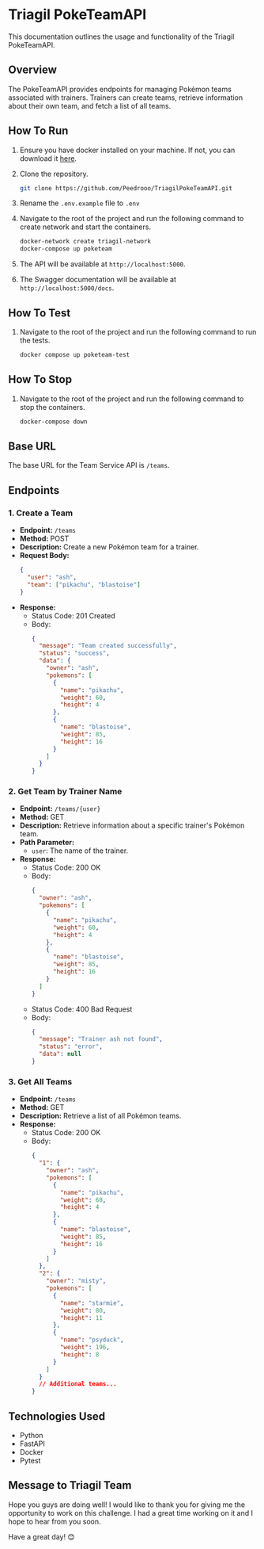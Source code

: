# Triagil PokeTeamAPI

This documentation outlines the usage and functionality of the Triagil PokeTeamAPI.

## Overview

The PokeTeamAPI provides endpoints for managing Pokémon teams associated with trainers. Trainers can create teams, retrieve information about their own team, and fetch a list of all teams.

## How To Run
1. Ensure you have docker installed on your machine. If not, you can download it [here](https://www.docker.com/products/docker-desktop).

2. Clone the repository.

    ```bash
    git clone https://github.com/Peedrooo/TriagilPokeTeamAPI.git
    ```

3. Rename the `.env.example` file to `.env`

4. Navigate to the root of the project and run the following command to create network and start the containers.

    ```bash
    docker-network create triagil-network
    docker-compose up poketeam
    ```

5. The API will be available at `http://localhost:5000`.

6. The Swagger documentation will be available at `http://localhost:5000/docs`.


## How To Test

1. Navigate to the root of the project and run the following command to run the tests.

    ```bash
    docker compose up poketeam-test
    ```

## How To Stop

1. Navigate to the root of the project and run the following command to stop the containers.

    ```bash
    docker-compose down
    ```


## Base URL

The base URL for the Team Service API is `/teams`.

## Endpoints

### 1. Create a Team

- **Endpoint:** `/teams`
- **Method:** POST
- **Description:** Create a new Pokémon team for a trainer.
- **Request Body:**
  ```json
  {
    "user": "ash",
    "team": ["pikachu", "blastoise"]
  }
  ```
- **Response:**
  - Status Code: 201 Created
  - Body:
    ```json
    {
      "message": "Team created successfully",
      "status": "success",
      "data": {
        "owner": "ash",
        "pokemons": [
          {
            "name": "pikachu",
            "weight": 60,
            "height": 4
          },
          {
            "name": "blastoise",
            "weight": 85,
            "height": 16
          }
        ]
      }
    }
    ```

### 2. Get Team by Trainer Name

- **Endpoint:** `/teams/{user}`
- **Method:** GET
- **Description:** Retrieve information about a specific trainer's Pokémon team.
- **Path Parameter:**
  - `user`: The name of the trainer.
- **Response:**
  - Status Code: 200 OK
  - Body:
    ```json
    {
      "owner": "ash",
      "pokemons": [
        {
          "name": "pikachu",
          "weight": 60,
          "height": 4
        },
        {
          "name": "blastoise",
          "weight": 85,
          "height": 16
        }
      ]
    }
    ```
  - Status Code: 400 Bad Request
  - Body:
    ```json
    {
      "message": "Trainer ash not found",
      "status": "error",
      "data": null
    }
    ```

### 3. Get All Teams

- **Endpoint:** `/teams`
- **Method:** GET
- **Description:** Retrieve a list of all Pokémon teams.
- **Response:**
  - Status Code: 200 OK
  - Body:
    ```json
    {
      "1": {
        "owner": "ash",
        "pokemons": [
          {
            "name": "pikachu",
            "weight": 60,
            "height": 4
          },
          {
            "name": "blastoise",
            "weight": 85,
            "height": 16
          }
        ]
      },
      "2": {
        "owner": "misty",
        "pokemons": [
          {
            "name": "starmie",
            "weight": 80,
            "height": 11
          },
          {
            "name": "psyduck",
            "weight": 196,
            "height": 8
          }
        ]
      }
      // Additional teams...
    }
    ```

## Technologies Used

- Python
- FastAPI
- Docker
- Pytest

## Message to Triagil Team

Hope you guys are doing well! I would like to thank you for giving me the opportunity to work on this challenge. I had a great time working on it and I hope to hear from you soon.

Have a great day! 😊
